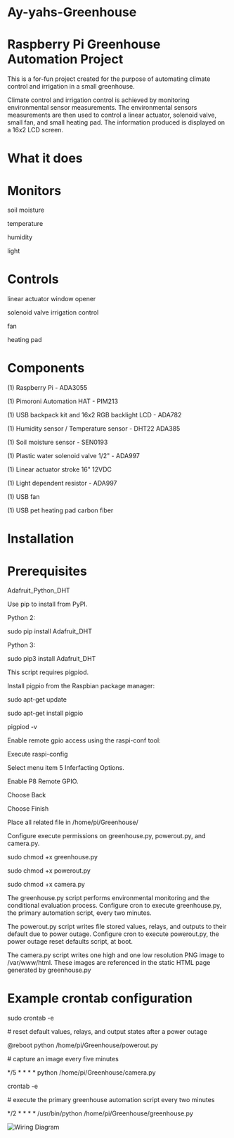 # Ay-yahs-Greenhouse
# Raspberry Pi Greenhouse Automation Project

This is a for-fun project created for the purpose of automating climate control and irrigation in a small greenhouse.

Climate control and irrigation control is achieved by monitoring environmental sensor measurements. The environmental sensors measurements are then used to control a linear actuator, solenoid valve, small fan, and small heating pad. The information produced is displayed on a 16x2 LCD screen.

# What it does

# Monitors

soil moisture

temperature

humidity

light

# Controls

linear actuator window opener

solenoid valve irrigation control

fan

heating pad

# Components

(1) Raspberry Pi - ADA3055

(1) Pimoroni Automation HAT - PIM213

(1) USB backpack kit and 16x2 RGB backlight LCD - ADA782

(1) Humidity sensor / Temperature sensor - DHT22 ADA385

(1) Soil moisture sensor - SEN0193

(1) Plastic water solenoid valve 1/2" - ADA997

(1) Linear actuator stroke 16" 12VDC

(1) Light dependent resistor - ADA997

(1) USB fan

(1) USB pet heating pad carbon fiber

# Installation

# Prerequisites

Adafruit_Python_DHT

Use pip to install from PyPI.

Python 2:

sudo pip install Adafruit_DHT

Python 3:

sudo pip3 install Adafruit_DHT

This script requires pigpiod.

Install pigpio from the Raspbian package manager:

sudo apt-get update

sudo apt-get install pigpio

pigpiod -v

Enable remote gpio access using the raspi-conf tool:

Execute raspi-config

Select menu item 5 Inferfacting Options.

Enable P8 Remote GPIO.

Choose Back

Choose Finish

Place all related file in /home/pi/Greenhouse/

Configure execute permissions on greenhouse.py, powerout.py, and camera.py.

sudo chmod +x greenhouse.py 

sudo chmod +x powerout.py 

sudo chmod +x camera.py 

The greenhouse.py script performs environmental monitoring and the conditional evaluation process. Configure cron to execute greenhouse.py, the primary automation script, every two minutes.

The powerout.py script writes file stored values, relays, and outputs to their default due to power outage. Configure cron to execute powerout.py, the power outage reset defaults script, at boot.

The camera.py script writes one high and one low resolution PNG image to /var/www/html. These images are referenced in the static HTML page generated by greenhouse.py

# Example crontab configuration

sudo crontab -e

\# reset default values, relays, and output states after a power outage

@reboot python /home/pi/Greenhouse/powerout.py

\# capture an image every five minutes

*/5 * * * * python /home/pi/Greenhouse/camera.py


crontab -e

\# execute the primary greenhouse automation script every two minutes

*/2 * * * * /usr/bin/python /home/pi/Greenhouse/greenhouse.py

![Wiring Diagram](https://raw.githubusercontent.com/thegroundhogwhisperer/Ay-yahs-Greenhouse/master/Greenhouse%20Automation%20HAT%20Wiring%20Diagram%20V2%20(Smokey).png)


